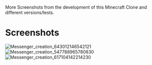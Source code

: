 More Screenshots from the development of this Minecraft Clone and different versions/tests.

# Screenshots
![Messenger_creation_643012146542121](https://github.com/user-attachments/assets/aa7f8321-f7c1-407b-89fc-27db4f556e01)
![Messenger_creation_547788965780830](https://github.com/user-attachments/assets/748258a7-6a56-4ec3-9bdb-63415bbc85fa)
![Messenger_creation_617104142214230](https://github.com/user-attachments/assets/d0f387b1-9fb8-45ca-9141-021dd2808b59)
